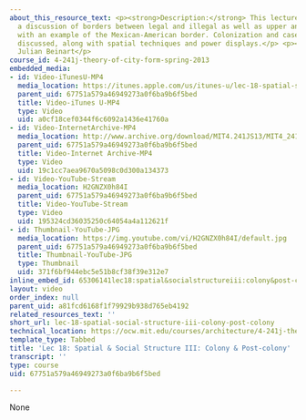 ```yaml
---
about_this_resource_text: <p><strong>Description:</strong> This lecture begins with
  a discussion of borders between legal and illegal as well as upper and lower classes,
  with an example of the Mexican-American border. Colonization and case studies are
  discussed, along with spatial techniques and power displays.</p> <p><strong>Instructor:</strong>
  Julian Beinart</p>
course_id: 4-241j-theory-of-city-form-spring-2013
embedded_media:
- id: Video-iTunesU-MP4
  media_location: https://itunes.apple.com/us/itunes-u/lec-18-spatial-social-structure/id726270813?i=169193231
  parent_uid: 67751a579a46949273a0f6ba9b6f5bed
  title: Video-iTunes U-MP4
  type: Video
  uid: a0cf18cef0344f6c6092a1436e41760a
- id: Video-InternetArchive-MP4
  media_location: http://www.archive.org/download/MIT4.241JS13/MIT4_241JS13_lec18_300k.mp4
  parent_uid: 67751a579a46949273a0f6ba9b6f5bed
  title: Video-Internet Archive-MP4
  type: Video
  uid: 19c1cc7aea9670a5098c0d300a134373
- id: Video-YouTube-Stream
  media_location: H2GNZX0h84I
  parent_uid: 67751a579a46949273a0f6ba9b6f5bed
  title: Video-YouTube-Stream
  type: Video
  uid: 195324cd36035250c64054a4a112621f
- id: Thumbnail-YouTube-JPG
  media_location: https://img.youtube.com/vi/H2GNZX0h84I/default.jpg
  parent_uid: 67751a579a46949273a0f6ba9b6f5bed
  title: Thumbnail-YouTube-JPG
  type: Thumbnail
  uid: 371f6bf944ebc5e51b8cf38f39e312e7
inline_embed_id: 65306141lec18:spatial&socialstructureiii:colony&post-colony35011436
layout: video
order_index: null
parent_uid: a81fcd6168f1f79929b938d765eb4192
related_resources_text: ''
short_url: lec-18-spatial-social-structure-iii-colony-post-colony
technical_location: https://ocw.mit.edu/courses/architecture/4-241j-theory-of-city-form-spring-2013/video-lectures/lec-18-spatial-social-structure-iii-colony-post-colony
template_type: Tabbed
title: 'Lec 18: Spatial & Social Structure III: Colony & Post-colony'
transcript: ''
type: course
uid: 67751a579a46949273a0f6ba9b6f5bed

---
```

None